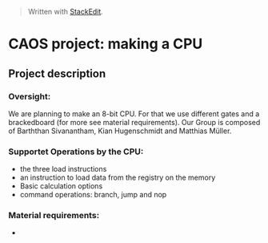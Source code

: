 


> Written with [StackEdit](https://stackedit.io/).

# CAOS project: making a CPU
## Project description

### Oversight:
We are planning to make an 8-bit CPU. For that we use different gates and a brackedboard (for more see material requirements). Our Group is composed of  Barththan Sivanantham, Kian Hugenschmidt and Matthias Müller.

### Supportet Operations by the CPU:
* the three load instructions
* an instruction to load data from the registry on the memory
* Basic calculation options
* command operations: branch, jump and nop

### Material requirements:
* 
<!--stackedit_data:
eyJoaXN0b3J5IjpbMTMzMTAxMzkwOSwtMTgwNDE3ODIyOSwtOT
AyMTQ1MDEzLC0yMTM5MTE0NjI4LDE5MTI1ODg3MzMsNzMwOTk4
MTE2XX0=
-->